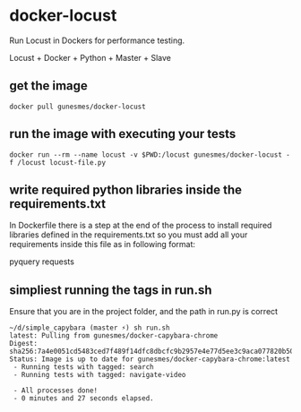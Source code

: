 # docker-locust
Run Locust in Dockers for performance testing.

Locust + Docker + Python + Master + Slave

## get the image
    docker pull gunesmes/docker-locust

## run the image with executing your tests
    docker run --rm --name locust -v $PWD:/locust gunesmes/docker-locust -f /locust locust-file.py

## write required python libraries inside the requirements.txt

In Dockerfile there is a step at the end of the process to install required libraries defined in the requirements.txt so you must add all your requirements inside this file as in following format:

  pyquery
  requests

## simpliest running the tags in run.sh

Ensure that you are in the project folder, and the path in run.py is correct

	~/d/simple_capybara (master ⚡) sh run.sh
	latest: Pulling from gunesmes/docker-capybara-chrome
	Digest: sha256:7a4e0051cd5483ced7f489f14dfc8dbcfc9b2957e4e77d5ee3c9aca077820b50
	Status: Image is up to date for gunesmes/docker-capybara-chrome:latest
	 - Running tests with tagged: search
	 - Running tests with tagged: navigate-video

	 - All processes done!
	 - 0 minutes and 27 seconds elapsed.


